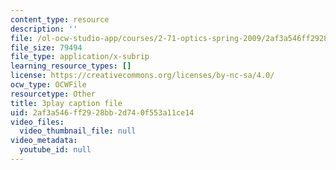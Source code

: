 ```yaml
---
content_type: resource
description: ''
file: /ol-ocw-studio-app/courses/2-71-optics-spring-2009/2af3a546ff2928bb2d740f553a11ce14_jKHejk45Sg.srt
file_size: 79494
file_type: application/x-subrip
learning_resource_types: []
license: https://creativecommons.org/licenses/by-nc-sa/4.0/
ocw_type: OCWFile
resourcetype: Other
title: 3play caption file
uid: 2af3a546-ff29-28bb-2d74-0f553a11ce14
video_files:
  video_thumbnail_file: null
video_metadata:
  youtube_id: null
---
```

